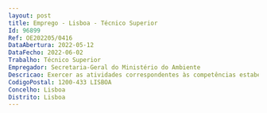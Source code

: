 ```yaml
--- 
layout: post
title: Emprego - Lisboa - Técnico Superior
Id: 96899
Ref: OE202205/0416
DataAbertura: 2022-05-12
DataFecho: 2022-06-02
Trabalho: Técnico Superior
Empregador: Secretaria-Geral do Ministério do Ambiente
Descricao: Exercer as atividades correspondentes às competências estabelecidas para unidade orgânica, designadamente Assegurar o desenvolvimento do subsistema de avaliação dos serviços (SIADAP 1) no âmbito do Ministério e coordenar e controlar a sua aplicação Elaborar e acompanhar os Instrumentos de Gestão da Secretaria Geral, designadamente Planos de Atividades, QUAR, Relatórios de Atividades (SIADAP 1) e desenvolvimento de Indicadores de apoio à Gestão Colaboração na coordenação do processo de avaliação do desempenho dos dirigentes e trabalhadores (SIADAP 2 e 3) no âmbito da Secretaria Geral e acompanhar esse processo no âmbito do Ministério e elaborar o respetivo relatório anual Realizar inquéritos de avaliação do grau de satisfação dos clientes internos e externos da Secretaria GeralDesenvolver e executar estratégias de formação profissional e qualificação da Secretaria Geral e do Ministério e elaborar o Plano e o Relatório Anual de Formação Executar as atividades previstas em matérias de segurança e saúde no trabalho na Secretaria Geral e do Ministério Desenvolver e executar estratégias de desenvolvimento organizacional Estudar, programar e coordenar a aplicação de medidas tendentes a promover a inovação, a modernização e a política de qualidade, no âmbito do Ministério Promover o controlo interno e realizar auditorias de gestão e de conformidade legal e regulamentar no âmbito da atividade desenvolvida pelos serviços da Secretaria Geral Promover ações de disseminação e valorização de boas práticas e de novas práticas de gestão.
CodigoPostal: 1200-433 LISBOA
Concelho: Lisboa
Distrito: Lisboa
--- 
```

